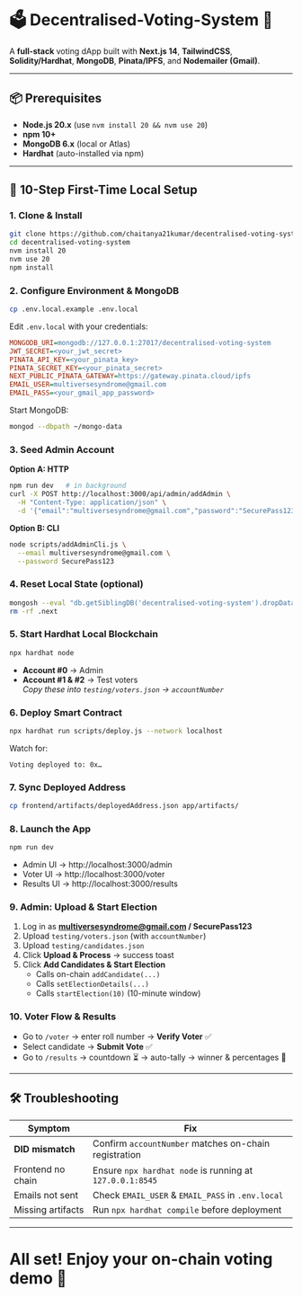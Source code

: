 # 🗳️ Decentralised-Voting-System 🎉

A **full-stack** voting dApp built with **Next.js 14**, **TailwindCSS**, **Solidity/Hardhat**, **MongoDB**, **Pinata/IPFS**, and **Nodemailer (Gmail)**.  



---

## 📦 Prerequisites

- **Node.js 20.x** (use `nvm install 20 && nvm use 20`)  
- **npm 10+**  
- **MongoDB 6.x** (local or Atlas)  
- **Hardhat** (auto-installed via npm)  

---

## 🚀 10-Step First-Time Local Setup

### 1. Clone & Install  
```bash
git clone https://github.com/chaitanya21kumar/decentralised-voting-system.git
cd decentralised-voting-system
nvm install 20
nvm use 20
npm install
```

### 2. Configure Environment & MongoDB  
```bash
cp .env.local.example .env.local
```
Edit `.env.local` with your credentials:
```ini
MONGODB_URI=mongodb://127.0.0.1:27017/decentralised-voting-system
JWT_SECRET=<your_jwt_secret>
PINATA_API_KEY=<your_pinata_key>
PINATA_SECRET_KEY=<your_pinata_secret>
NEXT_PUBLIC_PINATA_GATEWAY=https://gateway.pinata.cloud/ipfs
EMAIL_USER=multiversesyndrome@gmail.com
EMAIL_PASS=<your_gmail_app_password>
```
Start MongoDB:
```bash
mongod --dbpath ~/mongo-data
```

### 3. Seed Admin Account  
**Option A: HTTP**  
```bash
npm run dev   # in background
curl -X POST http://localhost:3000/api/admin/addAdmin \
  -H "Content-Type: application/json" \
  -d '{"email":"multiversesyndrome@gmail.com","password":"SecurePass123"}'
```
**Option B: CLI**  
```bash
node scripts/addAdminCli.js \
  --email multiversesyndrome@gmail.com \
  --password SecurePass123
```

### 4. Reset Local State (optional)  
```bash
mongosh --eval "db.getSiblingDB('decentralised-voting-system').dropDatabase()"
rm -rf .next
```

### 5. Start Hardhat Local Blockchain  
```bash
npx hardhat node
```
- **Account #0** → Admin  
- **Account #1 & #2** → Test voters  
  _Copy these into `testing/voters.json` → `accountNumber`_

### 6. Deploy Smart Contract  
```bash
npx hardhat run scripts/deploy.js --network localhost
```
Watch for:
```
Voting deployed to: 0x…
```

### 7. Sync Deployed Address  
```bash
cp frontend/artifacts/deployedAddress.json app/artifacts/
```

### 8. Launch the App  
```bash
npm run dev
```
- Admin UI → http://localhost:3000/admin  
- Voter UI → http://localhost:3000/voter  
- Results UI → http://localhost:3000/results  

### 9. Admin: Upload & Start Election  
1. Log in as **multiversesyndrome@gmail.com / SecurePass123**  
2. Upload `testing/voters.json` (with `accountNumber`)  
3. Upload `testing/candidates.json`  
4. Click **Upload & Process** → success toast  
5. Click **Add Candidates & Start Election**  
   - Calls on-chain `addCandidate(...)`  
   - Calls `setElectionDetails(...)`  
   - Calls `startElection(10)` (10-minute window)

### 10. Voter Flow & Results  
- Go to `/voter` → enter roll number → **Verify Voter** ✅  
- Select candidate → **Submit Vote** ✅  
- Go to `/results` → countdown ⏳ → auto-tally → winner & percentages 🎊  

---

## 🛠 Troubleshooting

| Symptom            | Fix                                                         |
|--------------------|-------------------------------------------------------------|
| **DID mismatch**   | Confirm `accountNumber` matches on-chain registration       |
| Frontend no chain  | Ensure `npx hardhat node` is running at `127.0.0.1:8545`    |
| Emails not sent    | Check `EMAIL_USER` & `EMAIL_PASS` in `.env.local`           |
| Missing artifacts  | Run `npx hardhat compile` before deployment                 |

---


# All set! Enjoy your on-chain voting demo 🥳

